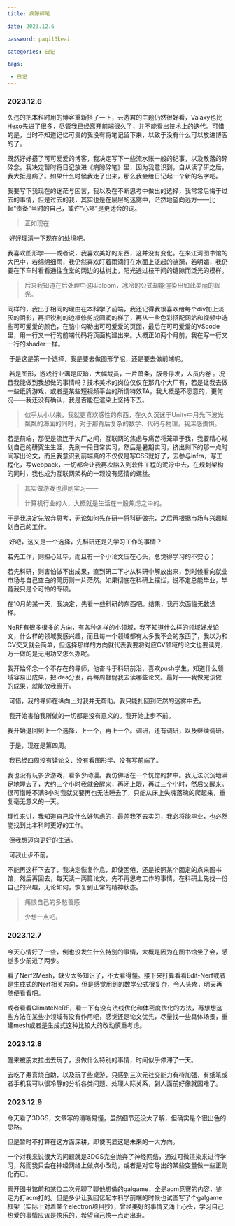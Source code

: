 ```yaml
---
title: 病隙碎笔

date: 2023.12.6

password: paqi13keai

categories: 日记

tags:

 - 日记
---
```


### 2023.12.6

​	久违的把本科时用的博客重新搭了一下，云游君的主题仍然很好看，Valaxy也比Hexo先进了很多，尽管我已经离开前端很久了，并不能看出技术上的迭代。可惜的是，当时不知道记忆可贵的我没有将笔记留下来，以致于没有什么可以放进博客的了。

​	既然好好搭了可可爱爱的博客，我决定写下一些流水账一般的纪事，以及散落的碎碎念。我决定暂时将日记放进《病隙碎笔》里，因为我意识到，自从读了研之后，我大抵是病了。如果什么时候我走了出来，那么我会给日记起一个新的名字吧。

​	我要写下我现在的迷茫与困苦，我以及在不断思考中做出的选择，我常常后悔于过去的事情，但是过去的我，其实也是在层层的迷雾中，茫然地望向远方——比起“责备”当时的自己，或许“心疼”是更适合的词。

> 正如现在

​	好好理清一下现在的处境吧。

​	我喜欢图形学——或者说，我喜欢美好的东西，这并没有变化。在来江湾图书馆的大巴中，若绵绵细雨，我仍然喜欢盯着雨滴打在水面上泛起的涟漪，若明媚，我仍要在下车时看看通往食堂的两边的枯树上，阳光透过枝干间的缝隙而泛光的模样。

> 后来我知道在后处理中这叫bloom，冰冷的公式却能渲染出如此美丽的辉光。

​	同样的，我出于相同的理由在本科学了前端，我还记得我很喜欢给每个div加上淡灰的阴影，再把锐利的边框修剪成圆润的样子，再从一些色彩搭配网站和视频中选些可可爱爱的颜色，在脑中勾勒出可可爱爱的页面，最后在可可爱爱的VScode里，用一行又一行的前端代码将页面构建出来。大概正如两个月前，我在写一行又一行的shader一样。

​	于是这是第一个选择，我是要去做图形学呢，还是要去做前端呢。

​	若是图形，游戏行业满是灰暗，大幅裁员，一片萧条，版号停发，人员内卷 。况且我能做到我想做的事情吗？技术美术的岗位仅仅在那几个大厂有，若是让我去做一些纸牌游戏，或者是某些短视频平台的所谓特效TA，我大概是不愿意的，更何况——我还没有确认，我是否能在渲染上坚持下去。

> 似乎从小以来，我就更喜欢感性的东西，在久久沉迷于Unity中月光下波光粼粼的海面的同时，对于那背后复杂的数学、代码与物理，我深感畏惧。

​	若是前端，那便是流连于大厂之间，互联网的焦虑与痛苦将笼罩于我，我要精心规划自己的研究生生涯，先刷一段日常实习，然后是暑期实习，挤出剩下的那一点时间写出论文，而且我意识到前端真的不仅仅是写CSS就好了，去参与infra，写工程化，写webpack，一切都会让我再次陷入到软件工程的泥泞中去，在规划架构的同时，我也成为互联网架构的一颗没有感情的螺丝。

> 其实做游戏也得刷实习——
>
> 计算机行业的人，大概就是生活在一股焦虑之中的。

​	于是我决定先放弃思考，无论如何先在研一将科研做完，之后再根据市场与兴趣规划自己的工作。

​	好吧，这又是一个选择，先科研还是先学习工作的事情？

​	若先工作，则担心延毕，而且有一个小论文压在心头，总觉得学习的不安心；

​	若先科研，则害怕做不出成果，直到研二下才从科研中解放出来，到时候看向就业市场与自己空白的简历则一片茫然。如果彻底在科研上摆烂，说不定总能毕业，毕竟我只是个可怜的专硕。

​	在10月的某一天，我决定，先看一些科研的东西吧。结果，我再次面临无数选择。

​	NeRF有很多很多的方向，有各种各样的小领域，我不知道什么样的领域好发论文，什么样的领域我感兴趣，而且每一个领域都有太多我不会的东西了，我以为和CV交叉就会简单，但选择那样的方向就代表我要将对应CV领域的论文也要读完，万一做的是无用功又怎么办呢。

​	我开始怀念一个不存在的导师，他奋斗于科研前沿，喜欢push学生，知道什么领域容易出成果，把idea分发，再每周督促我去读哪些论文。最好——我做完该做的成果，就能放我离开。

​	可惜，我的导师在纵向上对我并无帮助。我只能扎回到茫然的迷雾中去。

​	我开始害怕我所做的一切都是没有意义的。我开始止步不前。

​	我开始退回到上一个选择，上一个，再上一个。调研，还有调研，以及继续调研。

​	于是，现在是第四周。

​	我已经四周没有读论文、没有看图形学、没有写前端了。

​	我也没有玩多少游戏，看多少动漫。我仿佛活在一个恍惚的梦中。我无法沉沉地满足地睡去了，大约三个小时我就会醒来，再闭上眼，再过三个小时，然后又醒来。很可惜睡不满8小时我就又要再也无法睡去了，只能从床上失魂落魄的爬起来，重复毫无意义的一天。

​	理性来讲，我知道自己没什么好焦虑的，最差我不去实习，我必将能毕业，也必然能找到比本科时更好的工作。

​	但我想迈向更好的生活。

​	可我止步不前。

​	不能再这样下去了，我决定恢复作息，即使困倦，还是按照某个固定的点来图书馆，然后再回去，每天读一两篇论文，先不再思考工作的事情，在科研上先找一份自己的兴趣，无论如何，恢复到正常的精神状态。

> 痛恨自己的多愁善感
>
> 少想一点吧。

### 2023.12.7

今天心情好了一些，倒也没发生什么特别的事情，大概是因为在图书馆坐了会，感觉多少前进了两步。

看了Nerf2Mesh，缺少太多知识了，不太看得懂。接下来打算看看Edit-Nerf或者是生成式的Nerf相关方向，但是感觉用到的数学公式很复杂，令人头疼，明天再随便看看吧。

或者看看ClimateNeRF，看一下有没有法线优化和体密度优化的方法，再想想这些方法在某些小领域有没有作用吧，感觉还是论文优先，尽量找一些具体场景，重建mesh或者是生成式这种比较大的改动慎重考虑。

### 2023.12.8

醒来被朋友拉出去玩了，没做什么特别的事情，时间似乎停滞了一天。

去吃了寿喜烧自助，以及玩了些桌游，只感到三次元社交能力有待加强，有纸笔或者手机我可以很冷静的分析各类问题、处理人际关系，到人面前好像就困难了。

### 2023.12.9

今天看了3DGS，文章写的清晰易懂，虽然细节还没太了解，但确实是个很出色的思路。

但是暂时不打算在这方面深耕，即使明显这是未来的一大方向。

一个对我来说很大的问题就是3DGS完全抛弃了神经网络，通过可微渲染来进行学习，然而我只会在神经网络上做点小改动，或者是对它导出的某些变量做一些正则化而已。

离开图书馆前和某位二次元聊了聊他想做的galgame，全是acm竞赛的内容，鉴定为打acm打的。但是多少让我回忆起本科学前端的时候也试图写了个galgame框架（实际上对着某个electron项目抄），曾经美好的事情又涌上心头，学习自己热爱的事情应该是快乐的，希望自己快一点走出来。
